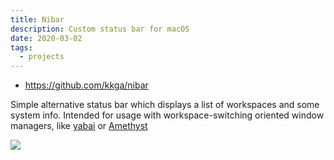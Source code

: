 ```yaml
---
title: Nibar
description: Custom status bar for macOS
date: 2020-03-02
tags:
  - projects
---
```


- https://github.com/kkga/nibar

Simple alternative status bar which displays a list of workspaces and some
system info. Intended for usage with workspace-switching oriented window
managers, like [yabai](https://github.com/koekeishiya/yabai) or
[Amethyst](https://github.com/ianyh/Amethyst)

![](https://raw.githubusercontent.com/kkga/nibar/master/ss.png)
